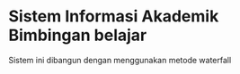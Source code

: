 # Sistem Informasi Akademik Bimbingan belajar
 Sistem ini dibangun dengan menggunakan metode waterfall
